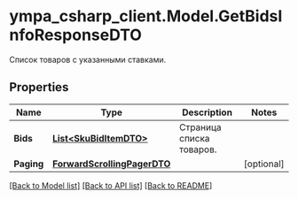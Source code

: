 # ympa_csharp_client.Model.GetBidsInfoResponseDTO
Список товаров с указанными ставками.

## Properties

Name | Type | Description | Notes
------------ | ------------- | ------------- | -------------
**Bids** | [**List&lt;SkuBidItemDTO&gt;**](SkuBidItemDTO.md) | Страница списка товаров. | 
**Paging** | [**ForwardScrollingPagerDTO**](ForwardScrollingPagerDTO.md) |  | [optional] 

[[Back to Model list]](../README.md#documentation-for-models) [[Back to API list]](../README.md#documentation-for-api-endpoints) [[Back to README]](../README.md)

